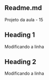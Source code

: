﻿## Readme.md

Projeto da aula - 15

## Heading 1

Modificando a linha

## Heading 2

Modificando a linha